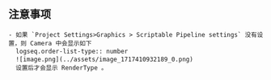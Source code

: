 ## 注意事项
	- 如果 `Project Settings>Graphics > Scriptable Pipeline settings` 没有设置，则 Camera 中会显示如下
	  logseq.order-list-type:: number
	  ![image.png](../assets/image_1717410932189_0.png)
	  设置后才会显示 RenderType 。